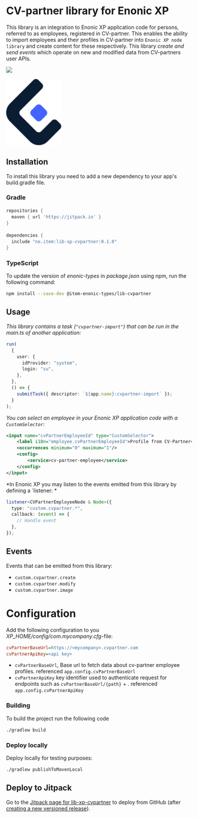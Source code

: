 # CV-partner library for Enonic XP

This library is an integration to Enonic XP application code for persons, referred to as employees, registered in CV-partner. This enables the ability to import employees and their profiles in CV-partner into `Enonic XP node library` and create content for these respectively. This library _create and send events_ which operate on new and modified data from CV-partners user APIs.

[![](https://jitpack.io/v/no.item/lib-xp-cvpartner.svg)](https://jitpack.io/#no.item/lib-xp-cvpartner)

<picture>
  <source media="(prefers-color-scheme: dark)" srcset="https://github.com/ItemConsulting/lib-xp-cvpartner/raw/main/docs/iconwhite.svg?sanitize=true">
  <img alt="Logo" src="https://github.com/ItemConsulting/lib-xp-cvpartner/raw/main/docs/icondark.svg?sanitize=true" width="150">
</picture>

## Installation

To install this library you need to add a new dependency to your app's build.gradle file.

### Gradle

```groovy
repositories {
  maven { url 'https://jitpack.io' }
}

dependencies {
  include "no.item:lib-xp-cvpartner:0.1.0"
}
```

### TypeScript

To update the version of *enonic-types* in *package.json* using npm, run the following command:
```bash
npm install --save-dev @item-enonic-types/lib-cvpartner
```

## Usage

*This library contains a task (`"cvpartner-import"`) that can be run in the main.ts of another application:*
```typescript
run(
  {
    user: {
      idProvider: "system",
      login: "su",
    },
  },
  () => {
    submitTask({ descriptor: `${app.name}:cvpartner-import` });
  }
);
```

*You can select an employee in your Enonic XP application code with a `CustomSelector`:*
```xml
<input name="cvPartnerEmployeeId" type="CustomSelector">
    <label i18n="employee.cvPartnerEmployeeId">Profile from CV-Partner</label>
    <occurrences minimum="0" maximum="1"/>
    <config>
        <service>cv-partner-employee</service>
    </config>
</input>
```

*In Enonic XP you may listen to the events emitted from this library by defining a `listener: *
```typescript
listener<CVPartnerEmployeeNode & Node>({
  type: "custom.cvpartner.*",
  callback: (event) => {
    // Handle event
  },
});
```

## Events

Events that can be emitted from this library:

- `custom.cvpartner.create`
- `custom.cvpartner.modify`
- `custom.cvpartner.image`

# Configuration

Add the following configuration to you *XP_HOME/config/com.mycompany.cfg*-file:

```ini
cvPartnerBaseUrl=https://<mycompany>.cvpartner.com
cvPartnerApiKey=<api key>
```

- `cvPartnerBaseUrl`, Base url to fetch data about cv-partner employee profiles. referenced `app.config.cvPartnerBaseUrl`
- `cvPartnerApiKey` key identifier used to authenticate request for endpoints such as `cvPartnerBaseUrl/{path}` + . referenced `app.config.cvPartnerApiKey`

### Building

To build the project run the following code

```bash
./gradlew build
```

### Deploy locally

Deploy locally for testing purposes:

```bash
./gradlew publishToMavenLocal
```
## Deploy to Jitpack

Go to the [Jitpack page for lib-xp-cvpartner](https://jitpack.io/#no.item/lib-xp-cvpartner) to deploy from GitHub (after
[creating a new versioned release](https://github.com/ItemConsulting/lib-xp-cvpartner/releases/new)).
